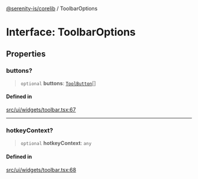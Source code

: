 [@serenity-is/corelib](../README.md) / ToolbarOptions

# Interface: ToolbarOptions

## Properties

### buttons?

> `optional` **buttons**: [`ToolButton`](ToolButton.md)[]

#### Defined in

[src/ui/widgets/toolbar.tsx:67](https://github.com/serenity-is/serenity/blob/master/packages/corelib/src/ui/widgets/toolbar.tsx#L67)

***

### hotkeyContext?

> `optional` **hotkeyContext**: `any`

#### Defined in

[src/ui/widgets/toolbar.tsx:68](https://github.com/serenity-is/serenity/blob/master/packages/corelib/src/ui/widgets/toolbar.tsx#L68)
